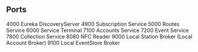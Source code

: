 ## Ports

4000 Eureka DiscoveryServer
4900 Subscription Service
5000 Routes Service
6000 Service Terminal
7100 Accounts Service
7200 Event Service
7800 Collection Service
8080 NFC Reader
9000 Local Station Broker (Local Account Broker)
9100 Local EventStore Broker
